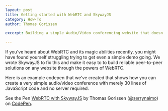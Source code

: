```yaml
---
layout: post
title: Getting started with WebRTC and SkywayJS
category: How-To
author: Thomas Gorissen

excerpt: Building a simple Audio/Video conferencing website that doesn't need any server-side code and works with up to 8-10 peers on a modern computer and even up to 4 people on recent Android phones.

---
```


If you've heard about WebRTC and its magic abilities recently, you might have found yourself struggling trying to get even a simple demo going. We wrote SkywayJS to fix this and make it easy to to build reliable peer-to-peer solutions on any website through the powers of WebRTC.

Here is an example codepen that we've created that shows how you can create a very simple audio/video conference with merely 30 lines of JavaScript code and no server required.

<p data-height="440" data-theme-id="7751" data-slug-hash="nKvBu" data-default-tab="result" class='codepen'>See the Pen <a href='http://codepen.io/serrynaimo/pen/nKvBu/'>WebRTC with SkywayJS</a> by Thomas Gorissen (<a href='http://codepen.io/serrynaimo'>@serrynaimo</a>) on <a href='http://codepen.io'>CodePen</a>.</p>
<script async src="//codepen.io/assets/embed/ei.js"></script>


